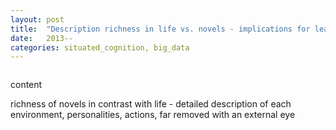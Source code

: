 ```yaml
---
layout: post
title:  "Description richness in life vs. novels - implications for learning "
date:   2013--
categories: situated_cognition, big_data
---
```


![]()

content

richness of novels in contrast with life - detailed description of each environment, personalities, actions, far removed with an external eye